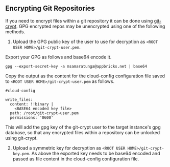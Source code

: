 ## Encrypting Git Repositories

If you need to encrypt files within a git repository it can be done using [git-crypt](https://github.com/AGWA/git-crypt). GPG encrypted repos may be unencrypted using one of the following methods.

1. Upload the GPG public key of the user to use for decryption as `<ROOT USER HOME>/git-crypt-user.pem`.

  Export your GPG as follows and base64 encode it. 

  ```
  gpg --export-secret-key -a msamaratunga@appbricks.net | base64
  ```

  Copy the output as the content for the cloud-config configuration file saved to `<ROOT USER HOME>/git-crypt-user.pem` as follows.

  ```
  #cloud-config

  write_files:
    content: !!binary |
      <BASE64 encoded key file>
    path: /root/git-crypt-user.pem
    permissions: '0600'
  ```

  This will add the gpg key of the git-crypt user to the target instance's gpg database, so that any encrypted files within a repository can be unlocked using git-crypt.

2. Upload a symmetric key for decryption as `<ROOT USER HOME>/git-crypt-key.pem`. As above the exported key needs to be base64 encoded and passed as file content in the cloud-config configuration file.
